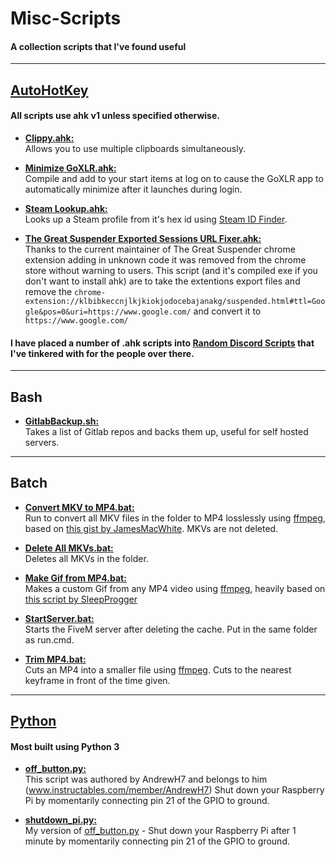 # Misc-Scripts
#### A collection scripts that I've found useful

---

## [AutoHotKey](https://www.autohotkey.com/)
#### All scripts use ahk v1 unless specified otherwise.
- [**Clippy.ahk:**](https://github.com/Firecul/Misc-Scripts/blob/master/AutoHotKey%20Scripts/Clippy.ahk)  
Allows you to use multiple clipboards simultaneously.

- [**Minimize GoXLR.ahk:**](https://github.com/Firecul/Misc-Scripts/blob/master/AutoHotKey%20Scripts/Minimize%20GoXLR.ahk)  
Compile and add to your start items at log on to cause the GoXLR app to automatically minimize after it launches during login.

- [**Steam Lookup.ahk:**](https://github.com/Firecul/Misc-Scripts/blob/master/AutoHotKey%20Scripts/Steam%20Lookup.ahk)  
Looks up a Steam profile from it's hex id using [Steam ID Finder](https://steamidfinder.com/).

- [**The Great Suspender Exported Sessions URL Fixer.ahk:**](https://github.com/Firecul/Misc-Scripts/blob/master/AutoHotKey%20Scripts/The%20Great%20Suspender%20Exported%20Sessions%20URL%20Fixer.ahk)  
Thanks to the current maintainer of The Great Suspender chrome extension adding in unknown code it was removed from the chrome store without warning to users.  This script (and it's compiled exe if you don't want to install ahk) are to take the extentions export files and remove the `chrome-extension://klbibkeccnjlkjkiokjodocebajanakg/suspended.html#ttl=Google&pos=0&uri=https://www.google.com/` and convert it to `https://www.google.com/`

#### I have placed a number of .ahk scripts into [Random Discord Scripts](AutoHotKey%20Scripts/Random%20Discord%20Scripts) that I've tinkered with for the people over there.

---

## Bash

- [**GitlabBackup.sh:**](https://github.com/Firecul/Misc-Scripts/blob/master/Bash/GitlabBackup.sh)  
Takes a list of Gitlab repos and backs them up, useful for self hosted servers.

---

## Batch

- [**Convert MKV to MP4.bat:**](https://github.com/Firecul/Misc-Scripts/blob/master/Batch/Convert%20MKVs%20to%20MP4.bat)  
Run to convert all MKV files in the folder to MP4 losslessly using [ffmpeg](https://ffmpeg.org/download.html), based on [this gist by JamesMacWhite](https://gist.github.com/jamesmacwhite/58aebfe4a82bb8d645a797a1ba975132). MKVs are not deleted.

- [**Delete All MKVs.bat:**](https://github.com/Firecul/Misc-Scripts/blob/master/Batch/Delete%20All%20MKVs.bat)  
Deletes all MKVs in the folder.

- [**Make Gif from MP4.bat:**](https://github.com/Firecul/Misc-Scripts/blob/master/Batch/Make%20Gif%20from%20MP4.bat)  
Makes a custom Gif from any MP4 video using [ffmpeg](https://ffmpeg.org/download.html), heavily based on [this script by SleepProgger](https://github.com/SleepProgger/my_ffmpeg_utils/blob/master/video2gif.bat)

- [**StartServer.bat:**](https://github.com/Firecul/Misc-Scripts/blob/master/Batch/StartServer.bat)  
Starts the FiveM server after deleting the cache.  Put in the same folder as run.cmd.

- [**Trim MP4.bat:**](https://github.com/Firecul/Misc-Scripts/blob/master/Batch/Trim%20MP4.bat)  
Cuts an MP4 into a smaller file using [ffmpeg](https://ffmpeg.org/download.html). Cuts to the nearest keyframe in front of the time given.

---

## [Python](https://www.python.org/)
#### Most built using Python 3

- [**off_button.py:**](https://github.com/Firecul/Misc-Scripts/blob/master/Python/off_button.py)  
This script was authored by AndrewH7 and belongs to him (www.instructables.com/member/AndrewH7)
Shut down your Raspberry Pi by momentarily connecting pin 21 of the GPIO to ground.

- [**shutdown_pi.py:**](https://github.com/Firecul/Misc-Scripts/blob/master/Python/shutdown_pi.py)  
My version of [off_button.py](https://github.com/Firecul/Misc-Scripts/blob/master/Python/off_button.py) - Shut down your Raspberry Pi after 1 minute by momentarily connecting pin 21 of the GPIO to ground.